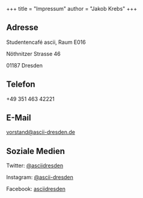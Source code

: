 +++
title = "Impressum"
author = "Jakob Krebs"
+++

## Adresse
Studentencafé ascii, Raum E016

Nöthnitzer Strasse 46

01187 Dresden

## Telefon
+49 351 463 42221

## E-Mail
[vorstand@ascii-dresden.de](mailto:vorstand@ascii-dresden.de)
## Soziale Medien

Twitter: [@asciidresden](https://twitter.com/asciidresden)

Instagram: [@ascii-dresden]()

Facebook: [asciidresden](https://facebook.com/asciidresden)
